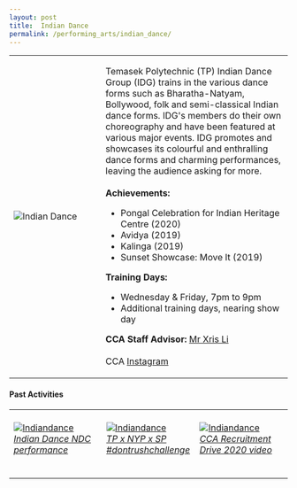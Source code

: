 ```yaml
---
layout: post
title:  Indian Dance
permalink: /performing_arts/indian_dance/
---
```


<div>
<table>
    <tr>
        <td style="width:33%"><image src="{{site.baseurl}}/images/CCA_indian_dance.jpg" style="display:block;margin-left:auto;margin-right:auto;" alt="Indian Dance"></image></td>
        <td>
            <p>
                Temasek Polytechnic (TP) Indian Dance Group (IDG) trains in the various dance forms such as Bharatha-Natyam, Bollywood, folk and semi-classical Indian dance forms. IDG's members do their own choreography and have been featured at various major events. IDG promotes and showcases its colourful and enthralling dance forms and charming performances, leaving the audience asking for more.<br>
                <br>
                <b>Achievements:</b><br>
                <ul>
                    <li>Pongal Celebration for Indian Heritage Centre (2020)</li>
                    <li>Avidya (2019)</li>
                    <li>Kalinga (2019)</li>
                    <li>Sunset Showcase: Move It (2019)</li>
                </ul>
            </p>
            <p>
                <b>Training Days:</b><br>
                <ul>
                    <li>Wednesday & Friday, 7pm to 9pm</li>
                    <li>Additional training days, nearing show day</li>
                </ul>
            </p>
            <p>
                <b>CCA Staff Advisor:</b> <a href="mailto:chrislee@tp.edu.sg">Mr Xris Li</a><br>
                <br>
                CCA <a href="https://www.instagram.com/tpindiandance">Instagram</a>
            </p>
        </td>
    </tr>
</table>
</div>

#### Past Activities

<table>
    <tr>
        <td style="width:33%"><br>
            <a href="https://www.instagram.com/p/CDqFnRwFjN7/">
                <image src="{{site.baseurl}}/images/CCA-Indiandance_IG1.png" style="display:block;margin-left:auto;margin-right:auto;" alt="Indiandance">
                <h6 style="margin-top:0%">Indian Dance NDC performance</h6>
                </image>
            </a>
        </td>
        <td style="width:33%"><br>
            <a href="https://www.instagram.com/p/CC77RoClSQy/">
                <image src="{{site.baseurl}}/images/CCA-Indiandance_IG2.png" style="display:block;margin-left:auto;margin-right:auto;" alt="Indiandance">
                <h6 style="margin-top:0%">TP x NYP x SP #dontrushchallenge</h6>
                </image>
            </a>
        </td>
        <td style="width:33%"><br>
            <a href="https://www.instagram.com/p/CAKcWP-F-8Z/">
                <image src="{{site.baseurl}}/images/CCA-Indiandance_IG3.png" style="display:block;margin-left:auto;margin-right:auto;" alt="Indiandance">
                <h6 style="margin-top:0%">CCA Recruitment Drive 2020 video</h6>    
                </image>
            </a>
        </td>
    </tr>
</table>


